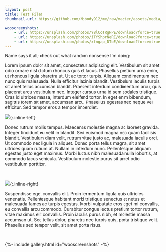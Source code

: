 ```yaml
---
layout: post
title: Test File!
thumbnail-url: https://github.com/Nobody912/me/raw/master/assets/media/glacial_ss.png

wooscreenshots:
    - url: https://unsplash.com/photos/Y8lCoTRgHPE/download?force=true
    - url: https://unsplash.com/photos/iTYShprNeRE/download?force=true
    - url: https://unsplash.com/photos/xfngap_DToE/download?force=true
---
```

Name says it all; check out what random nonsense I'm doing:

Lorem ipsum dolor sit amet, consectetur adipiscing elit. Vestibulum sit amet odio ornare nisl dictum rhoncus quis et lacus. Phasellus pretium urna enim, ut rhoncus ligula pharetra ut. Ut ac tortor turpis. Aliquam condimentum nec nunc quis malesuada. Nulla efficitur lacinia blandit. Vestibulum iaculis turpis sit amet tellus accumsan blandit. Praesent interdum condimentum arcu, quis placerat arcu vestibulum nec. Integer cursus urna id sem sodales tristique. Cras id ultrices massa, interdum eleifend tortor. In eget enim bibendum, sagittis lorem sit amet, accumsan arcu. Phasellus egestas nec neque vel efficitur. Sed tempor eros a tempor imperdiet.

![](https://github.com/Nobody912/me/raw/master/assets/media/glacial_ss.png){:.inline-left}

Donec rutrum mollis tempus. Maecenas molestie magna ac laoreet gravida. Integer tincidunt eu velit in blandit. Sed euismod magna nec quam facilisis blandit. Vestibulum diam velit, rutrum vitae justo ac, malesuada iaculis orci. Ut commodo nec ligula in aliquet. Donec porta tellus magna, sit amet ultrices quam rutrum at. Nullam in interdum nunc. Pellentesque aliquam egestas justo eget maximus. Morbi luctus nibh malesuada nulla lobortis, at commodo lacus vehicula. Vestibulum molestie purus sit amet odio vestibulum porttitor.

<br style="clear:both;">

![](https://github.com/Nobody912/me/raw/master/assets/media/glacial_ss.png){:.inline-right}

Suspendisse eget convallis elit. Proin fermentum ligula quis ultricies venenatis. Pellentesque habitant morbi tristique senectus et netus et malesuada fames ac turpis egestas. Morbi vulputate eros eget mi convallis, eu convallis arcu commodo. Curabitur congue lectus pretium tortor rutrum, vitae maximus elit convallis. Proin iaculis purus nibh, et molestie massa accumsan ut. Sed tellus dolor, pharetra nec turpis quis, porta tristique velit. Phasellus sed tempor velit, sit amet porta risus.

<br style="clear: both;">


{%- include gallery.html id="wooscreenshots" -%}